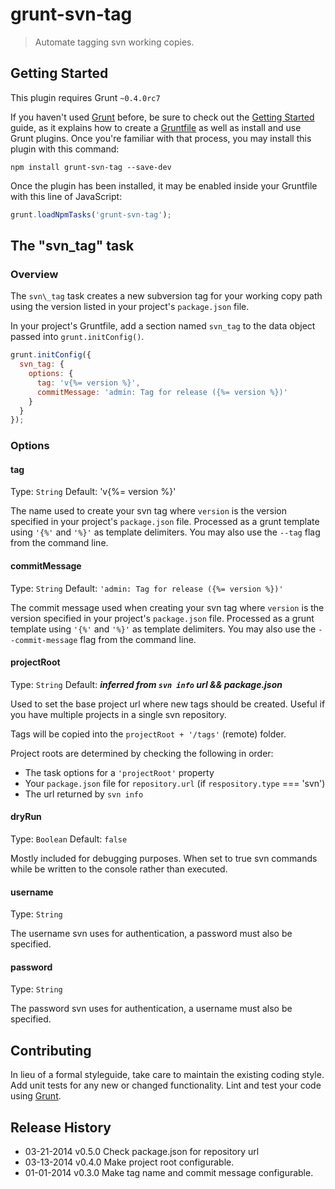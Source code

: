 # grunt-svn-tag

> Automate tagging svn working copies.

## Getting Started
This plugin requires Grunt `~0.4.0rc7`

If you haven't used [Grunt](http://gruntjs.com/) before, be sure to check out
the [Getting Started](http://gruntjs.com/getting-started) guide, as it explains
how to create a [Gruntfile](http://gruntjs.com/sample-gruntfile) as well as
install and use Grunt plugins. Once you're familiar with that process, you may
install this plugin with this command:

```shell
npm install grunt-svn-tag --save-dev
```

Once the plugin has been installed, it may be enabled inside your Gruntfile with
this line of JavaScript:

```js
grunt.loadNpmTasks('grunt-svn-tag');
```

## The "svn_tag" task

### Overview
The `svn\_tag` task creates a new subversion tag for your working copy path
using the version listed in your project's `package.json` file.

In your project's Gruntfile, add a section named `svn_tag` to the data object
passed into `grunt.initConfig()`.

```javascript
grunt.initConfig({
  svn_tag: {
    options: {
      tag: 'v{%= version %}',
      commitMessage: 'admin: Tag for release ({%= version %})'
    }
  }
});
```

### Options

#### tag
Type: `String`
Default: 'v{%= version %}'

The name used to create your svn tag where `version` is the version specified
in your project's `package.json` file. Processed as a grunt template using
`'{%'` and `'%}'` as template delimiters. You may also use the `--tag` flag
from the command line.

#### commitMessage
Type: `String`
Default: `'admin: Tag for release ({%= version %})'`

The commit message used when creating your svn tag where `version` is the
version specified in your project's `package.json` file. Processed as a grunt
template using `'{%'` and `'%}'` as template delimiters. You may also use the
`--commit-message` flag from the command line.

#### projectRoot
Type: `String`
Default: ***inferred from `svn info` url && package.json***

Used to set the base project url where new tags should be created. Useful if you
have multiple projects in a single svn repository.

Tags will be copied into the `projectRoot + '/tags'` (remote) folder.

Project roots are determined by checking the following in order:

- The task options for a `'projectRoot'` property
- Your `package.json` file for `repository.url` (if `respository.type` ===
  'svn')
- The url returned by `svn info`

#### dryRun
Type: `Boolean`
Default: `false`

Mostly included for debugging purposes. When set to true svn commands while be
written to the console rather than executed.

#### username
Type: `String`

The username svn uses for authentication, a password must also be specified.

#### password
Type: `String`

The password svn uses for authentication, a username must also be specified.

## Contributing
In lieu of a formal styleguide, take care to maintain the existing coding style.
Add unit tests for any new or changed functionality. Lint and test your code
using [Grunt](http://gruntjs.com/).

## Release History

- 03-21-2014 v0.5.0 Check package.json for repository url 
- 03-13-2014 v0.4.0 Make project root configurable.
- 01-01-2014 v0.3.0 Make tag name and commit message configurable.

